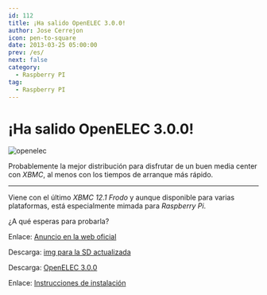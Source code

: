 ```yaml
---
id: 112
title: ¡Ha salido OpenELEC 3.0.0!
author: Jose Cerrejon
icon: pen-to-square
date: 2013-03-25 05:00:00
prev: /es/
next: false
category:
  - Raspberry PI
tag:
  - Raspberry PI
---
```


# ¡Ha salido OpenELEC 3.0.0!

![openelec](/images/openelec3.jpg)

Probablemente la mejor distribución para disfrutar de un buen media center con *XBMC*, al menos con los tiempos de arranque más rápido.

- - -
Viene con el último *XBMC 12.1 Frodo* y aunque disponible para varias plataformas, está especialmente mimada para *Raspberry Pi*.

¿A qué esperas para probarla?

Enlace: [Anuncio en la web oficial](http://openelec.tv/news/22-releases/86-openelec-3-0-0-released)

Descarga: [img para la SD actualizada](http://resources.pichimney.com/OpenELEC/official_images/OpenELEC-RPi.arm-3.0.0.img.zip)

Descarga: [OpenELEC 3.0.0](http://openelec.tv/get-openelec/viewcategory/10-raspberry-pi-builds)

Enlace: [Instrucciones de instalación](http://wiki.openelec.tv/index.php?title=Installing_OpenELEC_on_Raspberry_Pi)

 